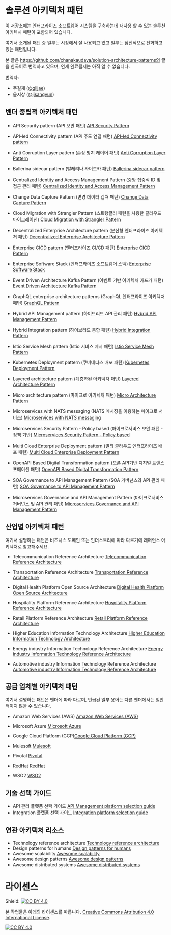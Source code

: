 # 솔루션 아키텍처 패턴
이 저장소에는 엔터프라이즈 소프트웨어 시스템을 구축하는데 재사용 할 수 있는 솔루션 아키텍처 패턴이 포함되어 있습니다. 

여기서 소개된 패턴 중 일부는 시장에서 잘 사용되고 있고 일부는 점진적으로 진화하고 있는 패턴입니다.

본 글은 https://github.com/chanakaudaya/solution-architecture-patterns의 글을 한국어로 번역하고 있으며, 언제 완료될지는 아직 알 수 없습니다.

번역자:
* 주길재 ([@giljae](https://github.com/giljae))
* 윤지상 ([@jisangyun](https://github.com/jisangyun))


## 벤더 중립적 아키텍처 패턴

- API Security pattern (API 보안 패턴)
[API Security Pattern](vendor-neutral/API-Security-Pattern.md)

- API-led Connectivity pattern (API 주도 연결 패턴)
[API-led Connectivity pattern](vendor-neutral/API-led-Connectivity-Pattern.md)

- Anti Corruption Layer pattern (손상 방지 레이어 패턴)
[Anti Corruption Layer Pattern](vendor-neutral/Anti-Corruption-Layer-Pattern.md)

- Ballerina sidecar pattern (발레리나 사이드카 패턴)
[Ballerina sidecar pattern](vendor-neutral/Ballerina-sidecar-pattern-microservices.md)

- Centralized Identity and Access Management Pattern (중앙 집중식 ID 및 접근 관리 패턴)
[Centralized Identity and Access Management Pattern](vendor-neutral/Centralized-Identity-Access-Management-Pattern.md)

- Change Data Capture Pattern (변경 데이터 캡쳐 패턴) [Change Data Capture Pattern](vendor-neutral/Introduction-to-Change-Data-Capture.md)

- Cloud Migration with Strangler Pattern (스트랭글러 패턴을 사용한 클라우드 마이그레이션)
[Cloud Migration with Strangler Pattern](vendor-neutral/Cloud-Migration-Strangler-Pattern.md)

- Decentralized Enterprise Architecture pattern (분산형 엔터프라이즈 아키텍처 패턴)
[Decentralized Enterprise Architecture Pattern](vendor-neutral/Decentralized-Enterpise-Architecture-Pattern.md)

- Enterprise CICD pattern (엔터프라이즈 CI/CD 패턴)
[Enterprise CICD Pattern](vendor-neutral/Enterprise-CICD-Pattern.md)

- Enterprise Software Stack (엔터프라이즈 소프트웨어 스택)
[Enterprise Software Stack](vendor-neutral/Enterprise-Software-Stack.md)

- Event Driven Architecture Kafka Pattern (이벤트 기반 아키텍처 카프카 패턴)
[Event Driven Architecture Kafka Pattern](vendor-neutral/Event-Driven-Architecture-Kafka-Pattern.md)

- GraphQL enterprise architecture patterns (GraphQL 엔터프라이즈 아키텍처 패턴)
[GraphQL Pattern](vendor-neutral/GraphQL-Pattern.md)

- Hybrid API Management pattern (하이브리드 API 관리 패턴)
[Hybrid API Management Pattern](vendor-neutral/Hybrid-API-Management-Pattern.md)

- Hybrid Integration pattern (하이브리드 통합 패턴)
[Hybrid Integration Pattern](vendor-neutral/Hybrid-Integration-Pattern.md)

- Istio Service Mesh pattern (Istio 서비스 메시 패턴)
[Istio Service Mesh Pattern](vendor-neutral/Istio-Service-Mesh-Pattern.md)

- Kubernetes Deployment pattern (쿠버네티스 배포 패턴)
[Kubernetes Deployment Pattern](vendor-neutral/Kubernetes-Deployment-Pattern.md)

- Layered architecture pattern (계층화된 아키텍처 패턴)
[Layered Architecture Pattern](vendor-neutral/Layered-Architecture-Pattern.md)

- Micro architecture pattern (마이크로 아키텍처 패턴)
[Micro Architecture Pattern](vendor-neutral/Micro-Architecture-Pattern.md)

- Microservices with NATS messaging (NATS 메시징을 이용하는 마이크로 서비스)
[Microservices with NATS messaging](vendor-neutral/Microservices-with-NATS-messaging.md)

- Microservices Security Pattern - Policy based (마이크로서비스 보안 패턴 - 정책 기반)
[Microservices Security Pattern - Policy based](vendor-neutral/Microservices-Security-Pattern-Policy-Based.md)

- Multi Cloud Enterprise Deployment pattern (멀티 클라우드 엔터프라이즈 배포 패턴)
[Multi Cloud Enterprise Deployment Pattern](vendor-neutral/Multi-Cloud-Enterprise-Deployment-Pattern.md)

- OpenAPI Based Digital Transformation pattern (오픈 API기반 디지털 트랜스포메이션 패턴)
[OpenAPI Based Digital Transformation Pattern](vendor-neutral/OpenAPI-Based-Digital-Transformation-Pattern.md)

- SOA Governance to API Management Pattern (SOA 거버넌스와 API 관리 패턴)
[SOA Governance to API Management Pattern](vendor-neutral/SOA-governance-to-API-management-pattern.md)

- Microservices Governance and API Management Pattern (마이크로서비스 거버넌스 및 API 관리 패턴)
[Microservices Governance and API Management Pattern](vendor-neutral/Microservices-Governance-And-API-Management.md)


## 산업별 아키텍처 패턴
여기서 설명하는 패턴은 비즈니스 도메인 또는 인더스트리에 따라 다르기에 레퍼런스 아키텍처로 참고해주세요.

- Telecommunication Reference Architecture
[Telecommunication Reference Architecture](industry-specific/Telecommunication-reference-architecture-pattern.md)

- Transportation Reference Architecture
[Transportation Reference Architecture](industry-specific/Effective-ground-transportation-architecture-pattern.md)

- Digital Health Platform Open Source Architecture
[Digital Health Platform Open Source Architecture](industry-specific/Digital-Health-Platform-Open-Source-Architecture.md)

- Hospitality Platform Reference Architecture
[Hospitality Platform Reference Architecture](industry-specific/Hospitality-Platform-Reference-Architecture-WSO2.md)

- Retail Platform Reference Architecture
[Retail Platform Reference Architecture](industry-specific/future-retail-a-business-and-technical-architecture.md)

- Higher Education Information Technology Architecture [Higher Education Information Technology Architecture](industry-specific/Higher-Education-Information-Technology-Architecture.md)

- Energy industry Information Technology Reference Architecture [Energy industry Information Technology Reference Architecture](industry-specific/Energy-Information-Technology-Reference-Architecture.md)

- Automotive industry Information Technology Reference Architecture [Automotive industry Information Technology Reference Architecture](industry-specific/Automotive-Industry-Information-Technology-Reference-Architecture.md)


## 공급 업체별 아키텍처 패턴
여기서 설명하는 패턴은 벤더에 따라 다르며, 언급된 일부 용어는 다른 벤더에서는 일반적이지 않을 수 있습니다.

- Amazon Web Services (AWS) [Amazon Web Services (AWS)](vendor-specific/aws)

- Microsoft Azure [Microsoft Azure](vendor-specific/azure)

- Google Cloud Platform (GCP)[Google Cloud Platform (GCP)](vendor-specific/gcp)

- Mulesoft [Mulesoft](vendor-specific/mulesoft)

- Pivotal [Pivotal](vendor-specific/pivotal)

- RedHat [RedHat](vendor-specific/redhat)

- WSO2 [WSO2](vendor-specific/wso2)

## 기술 선택 가이드
- API 관리 플랫폼 선택 가이드 [API Management platform selection guide](technology-selection-guides/API-Management-Platform-selection-guide.md)
- Integration 플랫폼 선택 가이드 [Integration platform selection guide](technology-selection-guides/Integration-Platform-selection-guide.md)

## 연관 아키텍처 리소스
- Technology reference architecture [Technology reference architecture](https://github.com/wso2/reference-architecture)
- Design patterns for humans [Design patterns for humans](https://github.com/kamranahmedse/design-patterns-for-humans)
- Awesome scalability [Awesome scalability](https://github.com/binhnguyennus/awesome-scalability)
- Awesome design patterns [Awesome design patterns](https://github.com/DovAmir/awesome-design-patterns)
- Awesome distributed systems [Awesome distributed systems](https://github.com/theanalyst/awesome-distributed-systems)

# 라이센스 

Shield: [![CC BY 4.0][cc-by-shield]][cc-by]

본 작업물은 아래의 라이센스를 따릅니다.
[Creative Commons Attribution 4.0 International License][cc-by].

[![CC BY 4.0][cc-by-image]][cc-by]

[cc-by]: http://creativecommons.org/licenses/by/4.0/
[cc-by-image]: https://i.creativecommons.org/l/by/4.0/88x31.png
[cc-by-shield]: https://img.shields.io/badge/License-CC%20BY%204.0-lightgrey.svg
